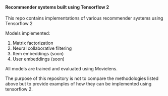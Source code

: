 #### Recommender systems built using Tensorflow 2

This repo contains implementations of various recommender systems using Tensorflow 2

Models implemented:
1. Matrix factorization
2. Neural collaborative filtering
3. Item embeddings (soon)
4. User embeddings (soon)

All models are trained and evaluated using Movielens.

The purpose of this repository is not to compare the methodologies listed above but to provide examples of how they can be
implemented using tensorflow 2.
